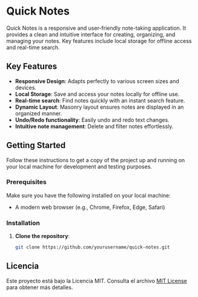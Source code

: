 # Quick Notes

Quick Notes is a responsive and user-friendly note-taking application. It provides a clean and intuitive interface for creating, organizing, and managing your notes. Key features include local storage for offline access and real-time search.

## Key Features

- **Responsive Design**: Adapts perfectly to various screen sizes and devices.
- **Local Storage**: Save and access your notes locally for offline use.
- **Real-time search**: Find notes quickly with an instant search feature.
- **Dynamic Layout**: Masonry layout ensures notes are displayed in an organized manner.
- **Undo/Redo functionality**: Easily undo and redo text changes.
- **Intuitive note management**: Delete and filter notes effortlessly.

## Getting Started

Follow these instructions to get a copy of the project up and running on your local machine for development and testing purposes.

### Prerequisites

Make sure you have the following installed on your local machine:

- A modern web browser (e.g., Chrome, Firefox, Edge, Safari)

### Installation

1. **Clone the repository**:
   ```sh
   git clone https://github.com/yourusername/quick-notes.git

## Licencia

Este proyecto está bajo la Licencia MIT. Consulta el archivo [MIT License](LICENSE) para obtener más detalles.
